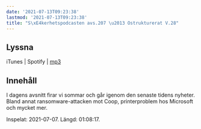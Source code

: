 ```yaml
---
date: '2021-07-13T09:23:38'
lastmod: '2021-07-13T09:23:38'
title: "S\xE4kerhetspodcasten avs.207 \u2013 Ostrukturerat V.28"
---
```

## Lyssna

iTunes \| Spotify \| [mp3](https://traffic.libsyn.com/secure/sakerhetspodcasten/2021-07-07_Sakerhetspodcasten.mp3)

## Innehåll

I dagens avsnitt firar vi sommar och går igenom den senaste tidens nyheter. Bland
annat ransomware-attacken mot Coop, printerproblem hos Microsoft och mycket mer.

Inspelat: 2021-07-07. Längd: 01:08:17.

